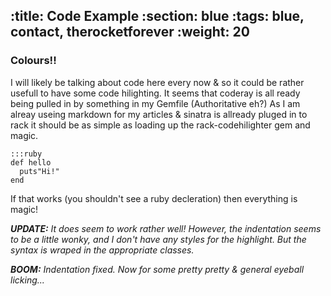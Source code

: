 :title: Code Example
:section: blue
:tags: blue, contact, therocketforever
:weight: 20
---
### Colours!!  
I will likely be talking about code here every now & so it could be rather usefull to have some code hilighting. It seems that coderay is all ready being pulled in by something in my Gemfile (Authoritative eh?) As I am alreay useing markdown for my articles & sinatra is allready pluged in to rack it should be as simple as loading up the rack-codehilighter gem and magic.


    :::ruby
    def hello
      puts"Hi!"
    end

If that works (you shouldn't see a ruby decleration) then everything is magic!  

***UPDATE:*** *It does seem to work rather well! However, the indentation seems to be a little wonky, and I don't have any styles for the highlight. But the syntax is wraped in the appropriate classes.*

***BOOM:*** *Indentation fixed. Now for some pretty pretty & general eyeball licking...*